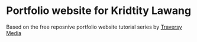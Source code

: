 # Portfolio website for Kridtity Lawang

Based on the free reposnive portfolio website tutorial series by [Traversy Media](https://www.youtube.com/playlist?list=PLillGF-RfqbYoGoCjKoMOkVznV6aSXKzU)
